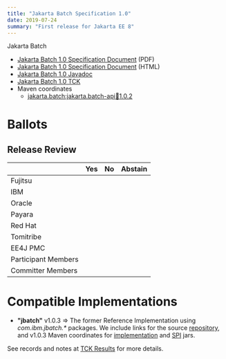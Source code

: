 ```yaml
---
title: "Jakarta Batch Specification 1.0"
date: 2019-07-24
summary: "First release for Jakarta EE 8"
---
```

Jakarta Batch

* [Jakarta Batch 1.0 Specification Document](./batch_1.0.pdf) (PDF)
* [Jakarta Batch 1.0 Specification Document](./batch_1.0.html) (HTML)
* [Jakarta Batch 1.0 Javadoc](./apidocs)
* [Jakarta Batch 1.0 TCK](https://download.eclipse.org/jakartabatch/tck/eftl/jakarta.batch.official.tck-1.0.2.zip)
* Maven coordinates
  * [jakarta.batch:jakarta.batch-api:jar:1.0.2](https://search.maven.org/artifact/jakarta.batch/jakarta.batch-api/1.0.2/jar)

# Ballots

## Release Review

|                       |  Yes    | No      | Abstain  |
|-----------------------|---------|---------|----------|
|Fujitsu                |         |         |          |
|IBM                    |         |         |          |
|Oracle                 |         |         |          |
|Payara                 |         |         |          |
|Red Hat                |         |         |          |
|Tomitribe              |         |         |          |
|EE4J PMC               |         |         |          |
|Participant Members    |         |         |          |
|Committer Members      |         |         |          |

# Compatible Implementations

* **"jbatch"** v1.0.3 =>  The former Reference Implementation using _com.ibm.jbatch.*_ packages.  We include links for the source [repository](https://github.com/WASdev/standards.jsr352.jbatch), and v1.0.3 Maven coordinates for [implementation](https://repo1.maven.org/maven2/com/ibm/jbatch/com.ibm.jbatch.container/1.0.3/com.ibm.jbatch.container-1.0.3.jar) and [SPI](https://repo1.maven.org/maven2/com/ibm/jbatch/com.ibm.jbatch.spi/1.0.3/com.ibm.jbatch.spi-1.0.3.jar) jars.

See records and notes at [TCK Results](https://github.com/eclipse-ee4j/batch-api/wiki/TCKResults) for more details.
